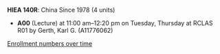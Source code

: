 **HIEA 140R**: China Since 1978 (4 units)

- **A00** (Lecture) at 11:00 am–12:20 pm on Tuesday, Thursday at RCLAS R01 by Gerth, Karl G. (A11776062)

[Enrollment numbers over time](./HIEA140R.tsv)
